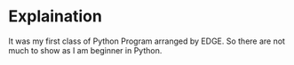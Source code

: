 # Explaination

It was my first class of Python Program arranged by EDGE. So there are not much to show as I am beginner in Python.
